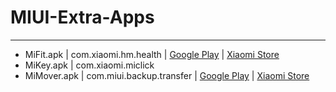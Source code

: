 # MIUI-Extra-Apps

--------------------------------------------------------------------------------
- MiFit.apk   | com.xiaomi.hm.health     | [Google Play](https://play.google.com/store/apps/details?id=com.xiaomi.hm.health) | [Xiaomi Store](http://app.xiaomi.com/details?id=com.xiaomi.hm.health)
- MiKey.apk   | com.xiaomi.miclick
- MiMover.apk | com.miui.backup.transfer | [Google Play](https://play.google.com/store/apps/details?id=com.miui.backup.transfer) | [Xiaomi Store](http://app.mi.com/details?id=com.miui.backup.transfer)
